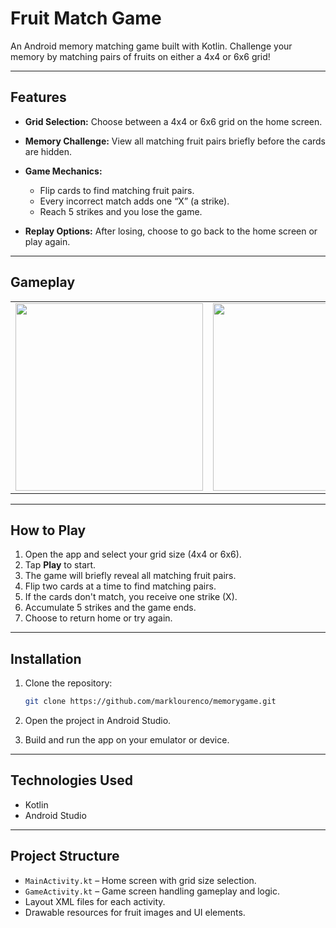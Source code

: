 # Fruit Match Game

An Android memory matching game built with Kotlin. Challenge your memory by matching pairs of fruits on either a 4x4 or 6x6 grid!

---

## Features

* **Grid Selection:** Choose between a 4x4 or 6x6 grid on the home screen.
* **Memory Challenge:** View all matching fruit pairs briefly before the cards are hidden.
* **Game Mechanics:**

  * Flip cards to find matching fruit pairs.
  * Every incorrect match adds one “X” (a strike).
  * Reach 5 strikes and you lose the game.
* **Replay Options:** After losing, choose to go back to the home screen or play again.

---

## Gameplay

<table>
  <tr>
    <td><img src="https://github.com/user-attachments/assets/d1120ea6-ccfa-493f-9cf8-e2e963f5810b" width="300"/></td>
    <td><img src="https://github.com/user-attachments/assets/d1120ea6-ccfa-493f-9cf8-e2e963f5810b" width="300"/></td>
    <td><img src="https://github.com/user-attachments/assets/d1120ea6-ccfa-493f-9cf8-e2e963f5810b" width="300"/></td>
  </tr>
</table>


---

## How to Play

1. Open the app and select your grid size (4x4 or 6x6).
2. Tap **Play** to start.
3. The game will briefly reveal all matching fruit pairs.
4. Flip two cards at a time to find matching pairs.
5. If the cards don't match, you receive one strike (X).
6. Accumulate 5 strikes and the game ends.
7. Choose to return home or try again.

---

## Installation

1. Clone the repository:

   ```bash
   git clone https://github.com/marklourenco/memorygame.git
   ```
2. Open the project in Android Studio.
3. Build and run the app on your emulator or device.

---

## Technologies Used

* Kotlin
* Android Studio

---

## Project Structure

* `MainActivity.kt` – Home screen with grid size selection.
* `GameActivity.kt` – Game screen handling gameplay and logic.
* Layout XML files for each activity.
* Drawable resources for fruit images and UI elements.
